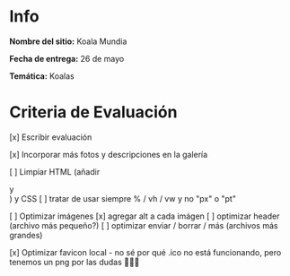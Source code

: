 # Info
**Nombre del sitio:** Koala Mundia

**Fecha de entrega:** 26 de mayo

**Temática:** Koalas

# Criteria de Evaluación

   [x]    Escribir evaluación

   [x]    Incorporar más fotos y descripciones en la galería
   
   [ ]    Limpiar HTML (añadir <section> y <article>) y CSS
          [ ] tratar de usar siempre % / vh / vw y no "px" o "pt"

   [ ]    Optimizar imágenes
          [x] agregar alt a cada imágen
          [ ] optimizar header (archivo más pequeño?)
          [ ] optimizar enviar / borrar / más (archivos más grandes)

   [x]    Optimizar favicon local
          - no sé por qué .ico no está funcionando,
               pero tenemos un png por las dudas 🤷🏽‍♀️